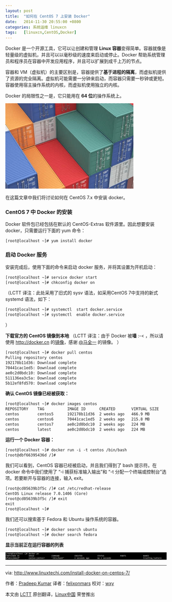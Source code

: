 ```yaml
---
layout: post
title:	"如何在 CentOS 7 上安装 Docker"
date:	2014-11-30 20:55:00 +0800 
categories:	系统运维 linuxcn 
tags:	[linuxcn,CentOS,Docker]
---
```



Docker 是一个开源工具，它可以让创建和管理 **Linux 容器**变得简单。容器就像是轻量级的虚拟机，并且可以以毫秒级的速度来启动或停止。Docker 帮助系统管理员和程序员在容器中开发应用程序，并且可以扩展到成千上万的节点。


容器和 VM（虚拟机）的主要区别是，容器提供了**基于进程的隔离**，而虚拟机提供了资源的完全隔离。虚拟机可能需要一分钟来启动，而容器只需要一秒钟或更短。容器使用宿主操作系统的内核，而虚拟机使用独立的内核。


Docker 的局限性之一是，它只能用在 **64 位**的操作系统上。


![](/Asserts/Images/album/201411/30/205455ti24vl086694tvs2.jpg)


在这篇文章中我们将讨论如何在 CentOS 7.x 中安装 docker。


### CentOS 7 中 Docker 的安装


Docker 软件包已经包括在默认的 CentOS-Extras 软件源里。因此想要安装 docker，只需要运行下面的 yum 命令：



```
[root@localhost ~]# yum install docker

```

### 启动 Docker 服务


安装完成后，使用下面的命令来启动 docker 服务，并将其设置为开机启动：



```
[root@localhost ~]# service docker start
[root@localhost ~]# chkconfig docker on

```

（LCTT 译注：此处采用了旧式的 sysv 语法，如采用CentOS 7中支持的新式 systemd 语法，如下：



```
[root@localhost ~]# systemctl  start docker.service
[root@localhost ~]# systemctl  enable docker.service

```

）


**下载官方的 CentOS 镜像到本地** （LCTT 译注：由于 Docker 被**墙** :-< ，所以请使用 <http://docker.cn> 的[镜像](https://docker.cn/h/how-to-use-docker-official-repositories)，感谢 [@马全一](http://weibo.com/genedna) 的镜像。 ）



```
[root@localhost ~]# docker pull centos
Pulling repository centos
192178b11d36: Download complete 
70441cac1ed5: Download complete 
ae0c2d0bdc10: Download complete 
511136ea3c5a: Download complete 
5b12ef8fd570: Download complete

```

**确认 CentOS 镜像已经被获取：**



```
[root@localhost ~]# docker images centos
REPOSITORY    TAG          IMAGE ID      CREATED       VIRTUAL SIZE
centos        centos5      192178b11d36  2 weeks ago   466.9 MB
centos        centos6      70441cac1ed5  2 weeks ago   215.8 MB
centos        centos7      ae0c2d0bdc10  2 weeks ago   224 MB
centos        latest       ae0c2d0bdc10  2 weeks ago   224 MB

```

**运行一个 Docker 容器：**



```
[root@localhost ~]# docker run -i -t centos /bin/bash
[root@dbf66395436d /]#

```

我们可以看到，CentOS 容器已经被启动，并且我们得到了 bash 提示符。在 docker 命令中我们使用了 “-i 捕获标准输入输出”和 “-t 分配一个终端或控制台”选项。若要断开与容器的连接，输入 exit。



```
[root@cd05639b3f5c /]# cat /etc/redhat-release 
CentOS Linux release 7.0.1406 (Core) 
[root@cd05639b3f5c /]# exit
exit
[root@localhost ~]#

```

我们还可以搜索基于 Fedora 和 Ubuntu 操作系统的容器。



```
[root@localhost ~]# docker search ubuntu
[root@localhost ~]# docker search fedora

```

**显示当前正在运行容器的列表**


![](/Asserts/Images/album/201411/30/205536tmq6hzl6mq165sqq.png)




---


via: <http://www.linuxtechi.com/install-docker-on-centos-7/>


作者：[Pradeep Kumar](http://www.linuxtechi.com/author/pradeep/) 译者：[felixonmars](https://github.com/felixonmars) 校对：[wxy](https://github.com/wxy)


本文由 [LCTT](https://github.com/LCTT/TranslateProject) 原创翻译，[Linux中国](http://linux.cn/) 荣誉推出

